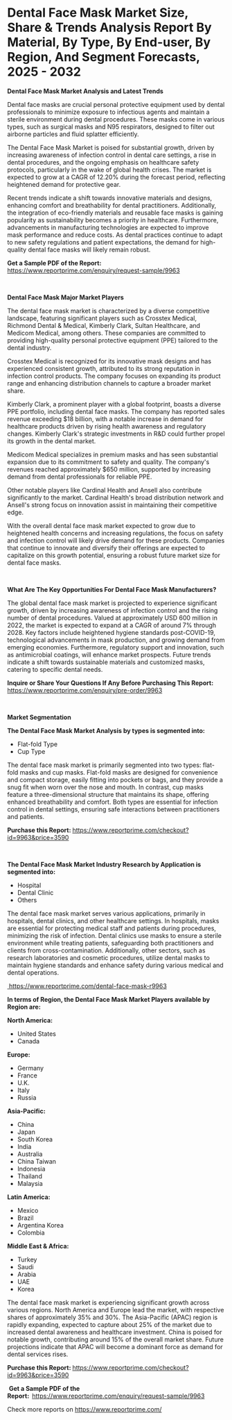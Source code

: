 <p><h1>Dental Face Mask Market Size, Share & Trends Analysis Report By Material, By Type, By End-user, By Region, And Segment Forecasts, 2025 - 2032</h1></p><p><strong>Dental Face Mask Market Analysis and Latest Trends</strong></p>
<p><p>Dental face masks are crucial personal protective equipment used by dental professionals to minimize exposure to infectious agents and maintain a sterile environment during dental procedures. These masks come in various types, such as surgical masks and N95 respirators, designed to filter out airborne particles and fluid splatter efficiently.</p><p>The Dental Face Mask Market is poised for substantial growth, driven by increasing awareness of infection control in dental care settings, a rise in dental procedures, and the ongoing emphasis on healthcare safety protocols, particularly in the wake of global health crises. The market is expected to grow at a CAGR of 12.20% during the forecast period, reflecting heightened demand for protective gear.</p><p>Recent trends indicate a shift towards innovative materials and designs, enhancing comfort and breathability for dental practitioners. Additionally, the integration of eco-friendly materials and reusable face masks is gaining popularity as sustainability becomes a priority in healthcare. Furthermore, advancements in manufacturing technologies are expected to improve mask performance and reduce costs. As dental practices continue to adapt to new safety regulations and patient expectations, the demand for high-quality dental face masks will likely remain robust.</p></p>
<p><strong>Get a Sample PDF of the Report:&nbsp;</strong> <a href="https://www.reportprime.com/enquiry/request-sample/9963?utm_campaign=2304&utm_medium=2&utm_source=Github&utm_content=ia&utm_term=20032025&utm_id=dental-face-mask">https://www.reportprime.com/enquiry/request-sample/9963</a></p>
<p>&nbsp;</p>
<p><strong>Dental Face Mask Major Market Players</strong></p>
<p><p>The dental face mask market is characterized by a diverse competitive landscape, featuring significant players such as Crosstex Medical, Richmond Dental & Medical, Kimberly Clark, Sultan Healthcare, and Medicom Medical, among others. These companies are committed to providing high-quality personal protective equipment (PPE) tailored to the dental industry.</p><p>Crosstex Medical is recognized for its innovative mask designs and has experienced consistent growth, attributed to its strong reputation in infection control products. The company focuses on expanding its product range and enhancing distribution channels to capture a broader market share.</p><p>Kimberly Clark, a prominent player with a global footprint, boasts a diverse PPE portfolio, including dental face masks. The company has reported sales revenue exceeding $18 billion, with a notable increase in demand for healthcare products driven by rising health awareness and regulatory changes. Kimberly Clark's strategic investments in R&D could further propel its growth in the dental market.</p><p>Medicom Medical specializes in premium masks and has seen substantial expansion due to its commitment to safety and quality. The company's revenues reached approximately $650 million, supported by increasing demand from dental professionals for reliable PPE. </p><p>Other notable players like Cardinal Health and Ansell also contribute significantly to the market. Cardinal Health's broad distribution network and Ansell's strong focus on innovation assist in maintaining their competitive edge.</p><p>With the overall dental face mask market expected to grow due to heightened health concerns and increasing regulations, the focus on safety and infection control will likely drive demand for these products. Companies that continue to innovate and diversify their offerings are expected to capitalize on this growth potential, ensuring a robust future market size for dental face masks.</p></p>
<p>&nbsp;</p>
<p><strong>What Are The Key Opportunities For Dental Face Mask Manufacturers?</strong></p>
<p><p>The global dental face mask market is projected to experience significant growth, driven by increasing awareness of infection control and the rising number of dental procedures. Valued at approximately USD 600 million in 2022, the market is expected to expand at a CAGR of around 7% through 2028. Key factors include heightened hygiene standards post-COVID-19, technological advancements in mask production, and growing demand from emerging economies. Furthermore, regulatory support and innovation, such as antimicrobial coatings, will enhance market prospects. Future trends indicate a shift towards sustainable materials and customized masks, catering to specific dental needs.</p></p>
<p><strong>Inquire or Share Your Questions If Any Before Purchasing This Report:</strong> <a href="https://www.reportprime.com/enquiry/pre-order/9963?utm_campaign=2304&utm_medium=2&utm_source=Github&utm_content=ia&utm_term=20032025&utm_id=dental-face-mask">https://www.reportprime.com/enquiry/pre-order/9963</a></p>
<p>&nbsp;</p>
<p><strong>Market Segmentation</strong></p>
<p><strong>The Dental Face Mask Market Analysis by types is segmented into:</strong></p>
<p><ul><li>Flat-fold Type</li><li>Cup Type</li></ul></p>
<p><p>The dental face mask market is primarily segmented into two types: flat-fold masks and cup masks. Flat-fold masks are designed for convenience and compact storage, easily fitting into pockets or bags, and they provide a snug fit when worn over the nose and mouth. In contrast, cup masks feature a three-dimensional structure that maintains its shape, offering enhanced breathability and comfort. Both types are essential for infection control in dental settings, ensuring safe interactions between practitioners and patients.</p></p>
<p><strong>Purchase this Report:&nbsp;</strong><a href="https://www.reportprime.com/checkout?id=9963&price=3590&utm_campaign=2304&utm_medium=2&utm_source=Github&utm_content=ia&utm_term=20032025&utm_id=dental-face-mask">https://www.reportprime.com/checkout?id=9963&price=3590</a></p>
<p>&nbsp;</p>
<p><strong>The Dental Face Mask Market Industry Research by Application is segmented into:</strong></p>
<p><ul><li>Hospital</li><li>Dental Clinic</li><li>Others</li></ul></p>
<p><p>The dental face mask market serves various applications, primarily in hospitals, dental clinics, and other healthcare settings. In hospitals, masks are essential for protecting medical staff and patients during procedures, minimizing the risk of infection. Dental clinics use masks to ensure a sterile environment while treating patients, safeguarding both practitioners and clients from cross-contamination. Additionally, other sectors, such as research laboratories and cosmetic procedures, utilize dental masks to maintain hygiene standards and enhance safety during various medical and dental operations.</p></p>
<p><a href="https://www.reportprime.com/dental-face-mask-r9963?utm_campaign=2304&utm_medium=2&utm_source=Github&utm_content=ia&utm_term=20032025&utm_id=dental-face-mask">&nbsp;https://www.reportprime.com/dental-face-mask-r9963</a></p>
<p><strong>In terms of Region, the Dental Face Mask Market Players available by Region are:</strong></p>
<p>
    <p> <strong> North America: </strong>
        <ul>
            <li>United States</li>
            <li>Canada</li>
        </ul>
        </p> 
    <p> <strong> Europe: </strong>
        <ul>
            <li>Germany</li>
            <li>France</li>
            <li>U.K.</li>
            <li>Italy</li>
            <li>Russia</li>
        </ul>
        </p> 
    <p> <strong> Asia-Pacific: </strong>
        <ul>
            <li>China</li>
            <li>Japan</li>
            <li>South Korea</li>
            <li>India</li>
            <li>Australia</li>
            <li>China Taiwan</li>
            <li>Indonesia</li>
            <li>Thailand</li>
            <li>Malaysia</li>
        </ul>
        </p> 
    <p> <strong> Latin America: </strong>
        <ul>
            <li>Mexico</li>
            <li>Brazil</li>
            <li>Argentina Korea</li>
            <li>Colombia</li>
        </ul>
        </p> 
    <p> <strong> Middle East & Africa: </strong>
        <ul>
            <li>Turkey</li>
            <li>Saudi</li>
            <li>Arabia</li>
            <li>UAE</li>
            <li>Korea</li>
        </ul>
    </p>
    </p>
<p><p>The dental face mask market is experiencing significant growth across various regions. North America and Europe lead the market, with respective shares of approximately 35% and 30%. The Asia-Pacific (APAC) region is rapidly expanding, expected to capture about 25% of the market due to increased dental awareness and healthcare investment. China is poised for notable growth, contributing around 15% of the overall market share. Future projections indicate that APAC will become a dominant force as demand for dental services rises.</p></p>
<p><strong>Purchase this Report: </strong><a href="https://www.reportprime.com/checkout?id=9963&price=3590&utm_campaign=2304&utm_medium=2&utm_source=Github&utm_content=ia&utm_term=20032025&utm_id=dental-face-mask">https://www.reportprime.com/checkout?id=9963&price=3590</a></p>
<p>&nbsp;<strong>Get a Sample PDF of the Report:&nbsp;&nbsp;</strong><a href="https://www.reportprime.com/enquiry/request-sample/9963?utm_campaign=2304&utm_medium=2&utm_source=Github&utm_content=ia&utm_term=20032025&utm_id=dental-face-mask">https://www.reportprime.com/enquiry/request-sample/9963</a></p>
<p><strong></strong></p>
<p>Check more reports on <a href="https://www.reportprime.com/?utm_campaign=2304&utm_medium=2&utm_source=Github&utm_content=ia&utm_term=20032025&utm_id=dental-face-mask">https://www.reportprime.com/</a></p>
